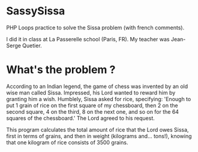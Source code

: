 # SassySissa

PHP Loops practice to solve the Sissa problem (with french comments).

I did it in class at La Passerelle school (Paris, FR). My teacher was Jean-Serge Quetier.


# What's the problem ?

According to an Indian legend, the game of chess was invented by an old wise man called Sissa. Impressed, his Lord wanted to reward him by granting him a wish. Humblely, Sissa asked for rice, specifying:
'Enough to put 1 grain of rice on the first square of my chessboard, then 2 on the second square, 4 on the third, 8 on the next one, and so on for the 64 squares of the chessboard.'
The Lord agreed to his request. 

This program calculates the total amount of rice that the Lord owes Sissa, first in terms of grains, and then in weight (kilograms and... tons!), knowing that one kilogram of rice consists of 3500 grains.
